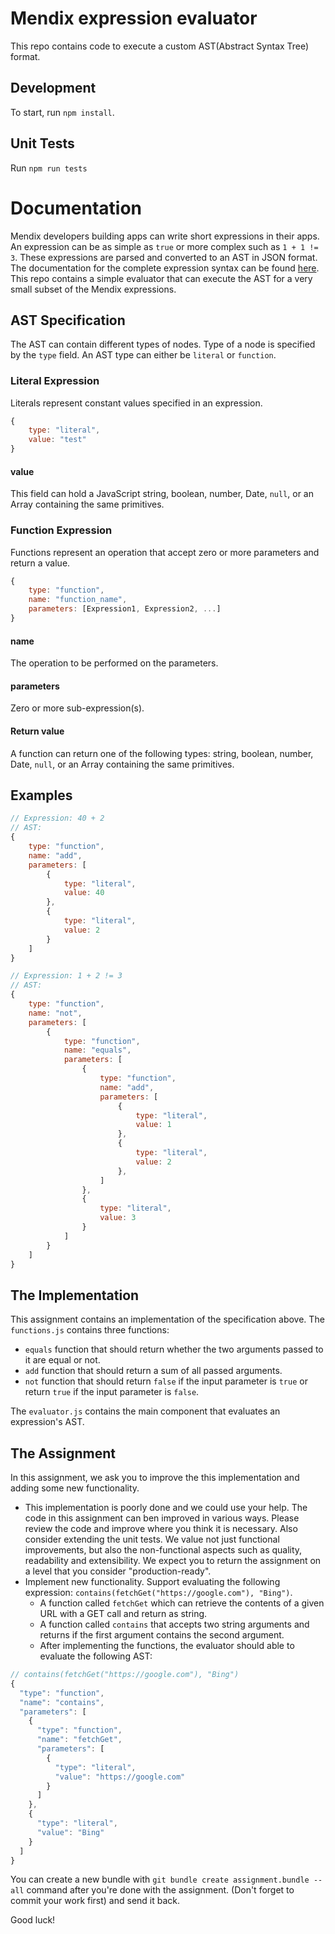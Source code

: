 # Mendix expression evaluator
This repo contains code to execute a custom AST(Abstract Syntax Tree) format.

## Development
To start, run `npm install`.

## Unit Tests
Run `npm run tests`

# Documentation
Mendix developers building apps can write short expressions in their apps. An expression can be as simple as `true` or more complex such as `1 + 1 != 3`.
These expressions are parsed and converted to an AST in JSON format. The documentation for the complete expression syntax can be found [here](https://docs.mendix.com/refguide/expressions). This repo contains a simple evaluator that can execute the AST for a very small subset of the Mendix expressions.

## AST Specification
The AST can contain different types of nodes. Type of a node is specified by the `type` field. An AST type can either be `literal` or `function`.

### Literal Expression
Literals represent constant values specified in an expression.

```javascript
{
    type: "literal",
    value: "test"
}
```

#### value
This field can hold a JavaScript string, boolean, number, Date, `null`, or an Array containing the same primitives. 

### Function Expression
Functions represent an operation that accept zero or more parameters and return a value.

```javascript
{
    type: "function",
    name: "function_name",
    parameters: [Expression1, Expression2, ...]
}
```

#### name
The operation to be performed on the parameters.

#### parameters
Zero or more sub-expression(s).

#### Return value
A function can return one of the following types: string, boolean, number, Date, `null`, or an Array containing the same primitives. 

## Examples
```javascript
// Expression: 40 + 2
// AST:
{
    type: "function",
    name: "add",
    parameters: [
        {
            type: "literal",
            value: 40
        },
        {
            type: "literal",
            value: 2
        }
    ]
}

// Expression: 1 + 2 != 3
// AST:
{
    type: "function",
    name: "not",
    parameters: [
        {
            type: "function",
            name: "equals",
            parameters: [
                {
                    type: "function",
                    name: "add",
                    parameters: [
                        {
                            type: "literal",
                            value: 1
                        },
                        {
                            type: "literal",
                            value: 2
                        },
                    ]
                },
                {
                    type: "literal",
                    value: 3
                }
            ]
        }
    ]
}
```

## The Implementation
This assignment contains an implementation of the specification above. The `functions.js` contains three functions:
* `equals` function that should return whether the two arguments passed to it are equal or not.
* `add` function that should return a sum of all passed arguments.
* `not` function that should return `false` if the input parameter is `true` or return `true` if the input parameter is `false`.

The `evaluator.js` contains the main component that evaluates an expression's AST.

## The Assignment

In this assignment, we ask you to improve the this implementation and adding some new functionality.

* This implementation is poorly done and we could use your help. The code in this assignment can ben improved in various ways. Please review the code and improve where you think it is necessary. Also consider extending the unit tests. We value not just functional improvements, but also the non-functional aspects such as quality, readability and extensibility. We expect you to return the assignment on a level that you consider "production-ready".
* Implement new functionality. Support evaluating the following expression: `contains(fetchGet("https://google.com"), "Bing")`.
  * A function called `fetchGet` which can retrieve the contents of a given URL with a GET call and return as string. 
  * A function called `contains` that accepts two string arguments and returns if the first argument contains the second argument.
  * After implementing the functions, the evaluator should able to evaluate the following AST:
```javascript
// contains(fetchGet("https://google.com"), "Bing")
{
  "type": "function",
  "name": "contains",
  "parameters": [
    {
      "type": "function",
      "name": "fetchGet",
      "parameters": [
        {
          "type": "literal",
          "value": "https://google.com"
        }
      ]
    },
    {
      "type": "literal",
      "value": "Bing"
    }
  ]
}
```

You can create a new bundle with `git bundle create assignment.bundle --all` command after you're done with the assignment. (Don't forget to commit your work first) and send it back.

Good luck!